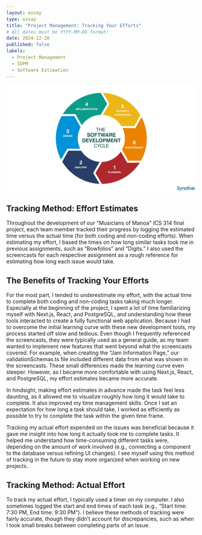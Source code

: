 ```yaml
---
layout: essay
type: essay
title: "Project Management: Tracking Your Efforts"
# All dates must be YYYY-MM-DD format!
date: 2024-12-20
published: false
labels:
  - Project Management
  - IDPM
  - Software Estimation
---
```

<div class="text-center p-4">
  <img width="800px" src="../img/softwaredevcycle.png" class="img-thumbnail" >
</div>

## Tracking Method: Effort Estimates
Throughout the development of our "Musicians of Manoa" ICS 314 final project, each team member tracked their progress by logging the estimated time versus the actual time (for both coding and non-coding efforts). When estimating my effort, I based the times on how long similar tasks took me in previous assignments, such as “Bowfolios” and “Digits.” I also used the screencasts for each respective assignment as a rough reference for estimating how long each issue would take.

## The Benefits of Tracking Your Efforts
For the most part, I tended to underestimate my effort, with the actual time to complete both coding and non-coding tasks taking much longer. Especially at the beginning of the project, I spent a lot of time familiarizing myself with Next.js, React, and PostgreSQL, and understanding how these tools interacted to create a fully functional web application. Because I had to overcome the initial learning curve with these new development tools, my process started off slow and tedious. Even though I frequently referenced the screencasts, they were typically used as a general guide, as my team wanted to implement new features that went beyond what the screencasts covered. For example, when creating the “Jam Information Page,” our validationSchemas.ts file included different data from what was shown in the screencasts. These small differences made the learning curve even steeper. However, as I became more comfortable with using Next.js, React, and PostgreSQL, my effort estimates became more accurate.

In hindsight, making effort estimates in advance made the task feel less daunting, as it allowed me to visualize roughly how long it would take to complete. It also improved my time management skills. Once I set an expectation for how long a task should take, I worked as efficiently as possible to try to complete the task within the given time frame.

Tracking my actual effort expended on the issues was beneficial because it gave me insight into how long it actually took me to complete tasks. It helped me understand how time-consuming different tasks were, depending on the amount of work involved (e.g., connecting a component to the database versus refining UI changes). I see myself using this method of tracking in the future to stay more organized when working on new projects.

## Tracking Method: Actual Effort
To track my actual effort, I typically used a timer on my computer. I also sometimes logged the start and end times of each task (e.g., “Start time: 7:30 PM, End time: 9:30 PM”). I believe these methods of tracking were fairly accurate, though they didn’t account for discrepancies, such as when I took small breaks between completing parts of an issue.
